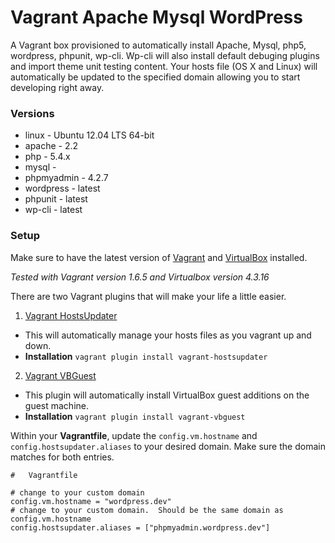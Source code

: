 # Vagrant Apache Mysql WordPress #

A Vagrant box provisioned to automatically install Apache, Mysql, php5, wordpress, phpunit, wp-cli.  Wp-cli will also install default debuging plugins and import theme unit testing content.  Your hosts file (OS X and Linux) will automatically be updated to the specified domain allowing you to start developing right away.

### Versions ###

* linux - Ubuntu 12.04 LTS 64-bit
* apache - 2.2
* php - 5.4.x
* mysql - 
* phpmyadmin - 4.2.7
* wordpress - latest
* phpunit - latest
* wp-cli - latest

### Setup ###

Make sure to have the latest version of [Vagrant](http://www.vagrantup.com/) and [VirtualBox](https://www.virtualbox.org/) installed.

*Tested with Vagrant version 1.6.5 and Virtualbox version 4.3.16*

There are two Vagrant plugins that will make your life a little easier.

1. [Vagrant HostsUpdater](https://github.com/cogitatio/vagrant-hostsupdater)
  * This will automatically manage your hosts files as you vagrant up and down.
  * **Installation** `vagrant plugin install vagrant-hostsupdater`
2. [Vagrant VBGuest](https://github.com/dotless-de/vagrant-vbguest)
  * This plugin will automatically install VirtualBox guest additions on the guest machine.
  * **Installation** `vagrant plugin install vagrant-vbguest`

Within your **Vagrantfile**, update the `config.vm.hostname` and `config.hostsupdater.aliases` to your desired domain.  Make sure the domain matches for both entries.

```
#   Vagrantfile

# change to your custom domain
config.vm.hostname = "wordpress.dev" 
# change to your custom domain.  Should be the same domain as config.vm.hostname
config.hostsupdater.aliases = ["phpmyadmin.wordpress.dev"] 
```
